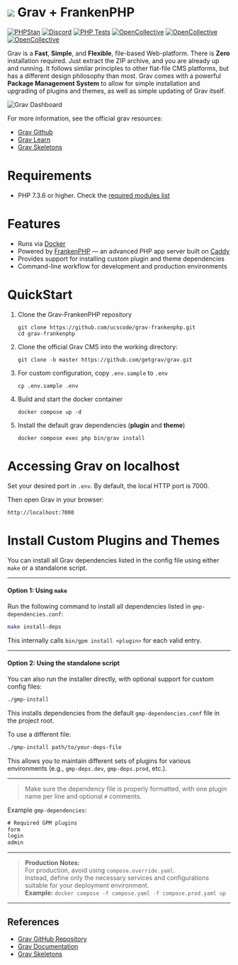# ![](https://avatars1.githubusercontent.com/u/8237355?v=2&s=50) Grav &plus; FrankenPHP

[![PHPStan](https://img.shields.io/badge/PHPStan-enabled-brightgreen.svg?style=flat)](https://github.com/phpstan/phpstan)
[![Discord](https://img.shields.io/discord/501836936584101899.svg?logo=discord&colorB=728ADA&label=Discord%20Chat)](https://chat.getgrav.org)
 [![PHP Tests](https://github.com/getgrav/grav/workflows/PHP%20Tests/badge.svg?branch=develop)](https://github.com/getgrav/grav/actions?query=workflow%3A%22PHP+Tests%22) [![OpenCollective](https://opencollective.com/grav/tiers/backers/badge.svg?label=Backers&color=brightgreen)](#backers) [![OpenCollective](https://opencollective.com/grav/tiers/supporters/badge.svg?label=Supporters&color=brightgreen)](#supporters) [![OpenCollective](https://opencollective.com/grav/tiers/sponsors/badge.svg?label=Sponsors&color=brightgreen)](#sponsors)

Grav is a **Fast**, **Simple**, and **Flexible**, file-based Web-platform.  There is **Zero** installation required.  Just extract the ZIP archive, and you are already up and running.  It follows similar principles to other flat-file CMS platforms, but has a different design philosophy than most. Grav comes with a powerful **Package Management System** to allow for simple installation and upgrading of plugins and themes, as well as simple updating of Grav itself.

![Grav Dashboard](https://learn.getgrav.org/user/pages/05.admin-panel/01.introduction/admin-dashboard.png)

For more information, see the official grav resources:

- [Grav Github](https://github.com/getgrav/grav)
- [Grav Learn](https://learn.getgrav.org/17)
- [Grav Skeletons](https://getgrav.org/downloads/skeletons)

# Requirements

- PHP 7.3.6 or higher. Check the [required modules list](https://learn.getgrav.org/basics/requirements#php-requirements)

# Features

- Runs via [Docker](https://www.docker.com/)
- Powered by [FrankenPHP](https://frankenphp.dev/) — an advanced PHP app server built on [Caddy](https://caddyserver.com/)
- Provides support for installing custom plugin and theme dependencies
- Command-line workflow for development and production environments

# QuickStart

1. Clone the Grav-FrankenPHP repository
   ```
   git clone https://github.com/ucscode/grav-frankenphp.git
   cd grav-frankenphp
   ```

2. Clone the official Grav CMS into the working directory:
   ```
   git clone -b master https://github.com/getgrav/grav.git
   ```

3. For custom configuration, copy `.env.sample` to `.env`
   ```
   cp .env.sample .env
   ```

4. Build and start the docker container
   ```
   docker compose up -d
   ```

5. Install the default grav dependencies (**plugin** and **theme**)
   ```
   docker compose exec php bin/grav install
   ```

# Accessing Grav on localhost

Set your desired port in `.env`. By default, the local HTTP port is 7000.

Then open Grav in your browser:

```
http://localhost:7000
```

# Install Custom Plugins and Themes

You can install all Grav dependencies listed in the config file using either `make` or a standalone script.

---

#### Option 1: Using `make`

Run the following command to install all dependencies listed in `gmp-dependencies.conf`:

```bash
make install-deps
```

This internally calls `bin/gpm install <plugin>` for each valid entry.

---

#### Option 2: Using the standalone script

You can also run the installer directly, with optional support for custom config files:

```bash
./gmp-install
```

This installs dependencies from the default `gmp-dependencies.conf` file in the project root.

To use a different file:

```bash
./gmp-install path/to/your-deps-file
```

This allows you to maintain different sets of plugins for various environments (e.g., `gmp-deps.dev`, `gmp-deps.prod`, etc.).

---

> Make sure the dependency file is properly formatted, with one plugin name per line and optional `#` comments.

Example `gmp-dependencies`:

```txt
# Required GPM plugins
form
login
admin
```

---

> **Production Notes:** \
> For production, avoid using `compose.override.yaml`.  
> Instead, define only the necessary services and configurations suitable for your deployment environment.  
> **Example:** `docker compose -f compose.yaml -f compose.prod.yaml up` 

---

## References

* [Grav GitHub Repository](https://github.com/getgrav/grav)
* [Grav Documentation](https://learn.getgrav.org/17)
* [Grav Skeletons](https://getgrav.org/downloads/skeletons)
